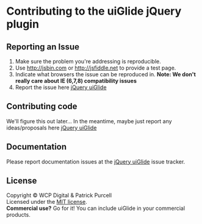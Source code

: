 # Contributing to the uiGlide jQuery plugin

## Reporting an Issue

1. Make sure the problem you're addressing is reproducible.
2. Use http://jsbin.com or http://jsfiddle.net to provide a test page.
3. Indicate what browsers the issue can be reproduced in. **Note: We don't really care about IE (6,7,8) compatibility issues**
4. Report the issue here [jQuery uiGlide](https://github.com/WCPDigital/uiGlide/issues)

## Contributing code

We'll figure this out later... In the meantime, maybe just report any ideas/proposals here [jQuery uiGlide](https://github.com/WCPDigital/uiGlide/issues)

## Documentation

Please report documentation issues at the [jQuery uiGlide](https://github.com/WCPDigital/uiGlide/issues) issue tracker.

## License
Copyright &copy; WCP Digital &amp; Patrick Purcell<br>
Licensed under the [MIT license](http://www.opensource.org/licenses/mit-license.php).
<br>**Commercial use?** Go for it! You can include uiGlide in your commercial products.
